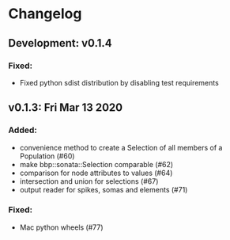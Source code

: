 # Changelog

## Development: v0.1.4

### Fixed:

 - Fixed python sdist distribution by disabling test requirements

## v0.1.3: Fri Mar 13 2020

### Added:

 - convenience method to create a Selection of all members of a Population (#60)
 - make bbp::sonata::Selection comparable (#62)
 - comparison for node attributes to values (#64)
 - intersection and union for selections (#67)
 - output reader for spikes, somas and elements (#71)

### Fixed:

 - Mac python wheels (#77)
